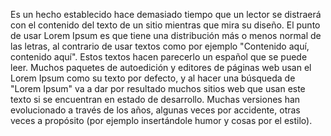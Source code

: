 Es un hecho establecido hace demasiado tiempo que un lector se distraerá con el contenido
del texto de un sitio mientras que mira su diseño. El punto de usar Lorem Ipsum es que tiene una 
distribución más o menos normal de las letras, al contrario de usar textos como por ejemplo
"Contenido aquí, contenido aquí". Estos textos hacen parecerlo un español que se puede leer. Muchos 
paquetes de autoedición y editores de páginas web usan el Lorem Ipsum como su texto por defecto,
y al hacer una búsqueda de "Lorem Ipsum" va a dar por resultado muchos sitios web que usan este texto si 
se encuentran en estado de desarrollo. Muchas versiones han evolucionado a través de los años, algunas 
veces por accidente, otras veces a propósito (por ejemplo insertándole humor y cosas por el estilo).